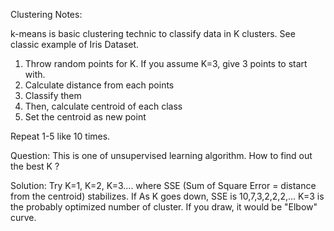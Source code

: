 

Clustering Notes:

k-means is basic clustering technic to classify data in K clusters. See classic example of Iris Dataset.

1. Throw random points for K. If you assume K=3, give 3 points to start with.
2. Calculate distance from each points
3. Classify them
4. Then, calculate centroid of each class
5. Set the centroid as new point

Repeat 1-5 like 10 times.

Question: This is one of unsupervised learning algorithm. How to find out the best K ?

Solution: Try K=1, K=2, K=3.... where SSE (Sum of Square Error = distance from the centroid) stabilizes.
If As K goes down, SSE is 10,7,3,2,2,2,... K=3 is the probably optimized number of cluster. If you draw, it would be "Elbow" curve.


